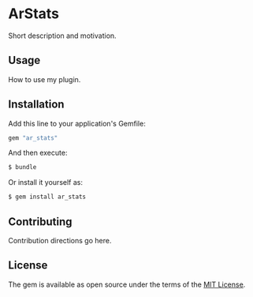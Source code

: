 # ArStats
Short description and motivation.

## Usage
How to use my plugin.

## Installation
Add this line to your application's Gemfile:

```ruby
gem "ar_stats"
```

And then execute:
```bash
$ bundle
```

Or install it yourself as:
```bash
$ gem install ar_stats
```

## Contributing
Contribution directions go here.

## License
The gem is available as open source under the terms of the [MIT License](https://opensource.org/licenses/MIT).
